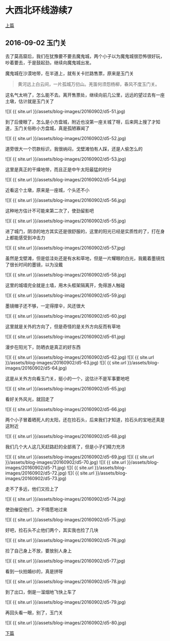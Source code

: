大西北环线游续7
========================

[上篇](/2016/09/01/大西北7.html)

2016-09-02 玉门关
------------------------

去了莫高窟后，我们在犹豫要不要去魔鬼城，两个小子以为魔鬼城很恐怖很好玩，吵着要去，于是鼓起劲，继续向魔鬼城出发。

魔鬼城在沙漠地带，在半道上，就有关卡拦路售票，原来是玉门关

>黄河远上白云间，一片孤城万仞山。羌笛何须怨杨柳，春风不度玉门关。

这名气太响了，怎么能不去。离开售票处，继续向前几公里，远远的望过去有一座土墩，估计就是玉门关了

![]( {{ site.url }}/assets/blog-images/20160902/d5-51.jpg)

到了后傻眼了，怎么是小方盘城，附近也没第一座关城了呀，后来网上搜了才知道，玉门关俗称小方盘城，真是孤陋寡闻了

![]( {{ site.url }}/assets/blog-images/20160902/d5-52.jpg)

道旁很大一个罚款标识，我很纳闷，戈壁滩怕有人踩，还是人偷怎么的

![]( {{ site.url }}/assets/blog-images/20160902/d5-53.jpg)

这里是真正的干燥地带，而且正是中午太阳最猛的时分

![]( {{ site.url }}/assets/blog-images/20160902/d5-54.jpg)

近看这个土墩，原来是一座城，个头还不小

![]( {{ site.url }}/assets/blog-images/20160902/d5-56.jpg)

这种地方估计不可能来第二次了，使劲留影吧

![]( {{ site.url }}/assets/blog-images/20160902/d5-55.jpg)

进了城门，阴凉的地方其实还是很舒服的，这里的阳光已经是实质性的了，打在身上都能感受到冲击力

![]( {{ site.url }}/assets/blog-images/20160902/d5-57.jpg)

虽然是戈壁滩，但是低洼处还是有水和草地，但是一片耀眼的白光，我戴着墨镜找了很长时间的墨镜，以为没戴

![]( {{ site.url }}/assets/blog-images/20160902/d5-58.jpg)

这里的城墙完全就是土墙，用木头框架隔离开，免得游人触碰

![]( {{ site.url }}/assets/blog-images/20160902/d5-59.jpg)

墨镜帽子还不够，一定得撑伞，风还很大

![]( {{ site.url }}/assets/blog-images/20160902/d5-60.jpg)

这里就是关外的方向了，但是奇怪的是关外方向反而有草地

![]( {{ site.url }}/assets/blog-images/20160902/d5-61.jpg)

漫步在阳光下，防晒衣是真正的好东西

![]( {{ site.url }}/assets/blog-images/20160902/d5-62.jpg)
![]( {{ site.url }}/assets/blog-images/20160902/d5-63.jpg)
![]( {{ site.url }}/assets/blog-images/20160902/d5-64.jpg)

这是从关外方向看玉门关，挺小的一个，这估计不是军事要地吧

![]( {{ site.url }}/assets/blog-images/20160902/d5-65.jpg)

看好关外风光，就回走了

![]( {{ site.url }}/assets/blog-images/20160902/d5-66.jpg)

两个小子冒着晒死人的太阳，还在捡石头，后来我们才知道，捡石头的宝地还真是这附近

![]( {{ site.url }}/assets/blog-images/20160902/d5-68.jpg)

我们几个大人这几天赶路赶的全部焉了，但是小子们精力充沛

![]( {{ site.url }}/assets/blog-images/20160902/d5-69.jpg)
![]( {{ site.url }}/assets/blog-images/20160902/d5-70.jpg)
![]( {{ site.url }}/assets/blog-images/20160902/d5-71.jpg)
![]( {{ site.url }}/assets/blog-images/20160902/d5-72.jpg)
![]( {{ site.url }}/assets/blog-images/20160902/d5-73.jpg)

走不了多远，他们又捡上了

![]( {{ site.url }}/assets/blog-images/20160902/d5-74.jpg)

使劲催促他们，才不情愿地过来

![]( {{ site.url }}/assets/blog-images/20160902/d5-75.jpg)

好吧，捡石头不止他们两个，其实我也捡了几块

![]( {{ site.url }}/assets/blog-images/20160902/d5-76.jpg)

捡了自己身上不放，要放别人身上

![]( {{ site.url }}/assets/blog-images/20160902/d5-77.jpg)

看到一伙拍婚纱的，真是拼呀

![]( {{ site.url }}/assets/blog-images/20160902/d5-78.jpg)

到了出口，倒是一溜烟地飞快上车了

![]( {{ site.url }}/assets/blog-images/20160902/d5-79.jpg)

再回头看一眼，别了，玉门关

![]( {{ site.url }}/assets/blog-images/20160902/d5-80.jpg)

[下篇](/2016/09/01/大西北9.html)